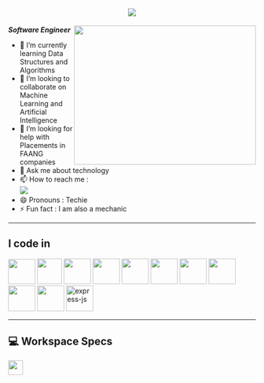<h1 align="center">
    <img src="https://readme-typing-svg.herokuapp.com/?font=Righteous&size=35&center=true&vCenter=true&width=500&height=70&duration=4000&lines=Hi+There!+👋;+I'm+ABISHEK+VINO;" />
</h1>

 <b>*Software Engineer* </b>
<img align="right" width="370" height="283" src="https://i.pinimg.com/originals/47/f0/34/47f0342cec72b800463bf003eac1257e.gif">    

- 🌱 I’m currently learning Data Structures and Algorithms
- 👯 I’m looking to collaborate on Machine Learning and Artificial Intelligence
- 🤔 I’m looking for help with Placements in FAANG companies
- 💬 Ask me about technology
- 📫 How to reach me :
<br/> [<img src="https://img.shields.io/badge/LinkedIn-0077B5?style=for-the-badge&logo=linkedin&logoColor=white" />](https://www.linkedin.com/in/abishek-vino)
- 😄 Pronouns : Techie
- ⚡ Fun fact : I am also a mechanic
  
-------------------------

## I code in

<img height="51" width="55"  src="https://img.icons8.com/color/48/000000/python.png" /> <img height="52" width="50"    src="https://img.icons8.com/color/48/000000/c-programming.png"/> <img height="52" width="55" src="https://img.icons8.com/color/48/000000/java-coffee-cup-logo.png" />  <img height="52" width="55" src="https://img.icons8.com/color/48/000000/html-5.png" />
<img height="52" width="55" src="https://img.icons8.com/color/48/000000/css3.png" />   <img height="52" width="55" src="https://img.icons8.com/color/48/000000/javascript.png"/>  <img height="52" width="55" src="https://img.icons8.com/color/48/000000/react-native.png"/>   <img height="52" width="55" src="https://img.icons8.com/color/48/000000/mysql-logo.png"/> 
<img height="52" width="55" src="https://img.icons8.com/color/48/000000/mongodb.png"/>     <img height="52" width="55" src="https://img.icons8.com/color/48/000000/nodejs.png"/>     <img width="55" height="52" src="https://img.icons8.com/office/40/000000/express-js.png" alt="express-js"/>

---
## 💻 Workspace Specs

<img height="30" src="https://img.shields.io/badge/AMD-A4 4350B-ED1C24?style=for-the-badge&logo=amd&logoColor=red"/> 
